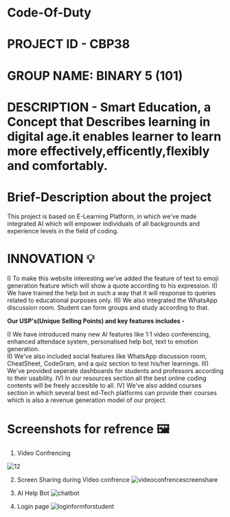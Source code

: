 # Code-Of-Duty

# PROJECT ID - CBP38 
# GROUP NAME: BINARY 5 (101)
# DESCRIPTION - Smart Education, a Concept that Describes learning in digital age.it enables learner to learn more effectively,efficently,flexibly and comfortably.
 
# Brief-Description about the project 

This project is based on E-Learning Platform, in which we've made integrated AI which will empower individuals of all backgrounds and experience levels in the field of coding. 

# INNOVATION 💡 
I)   To make this website interesting we've added the feature of text to emoji generation feature which will show a quote according to his expression.
II)  We have trained the help bot in such a way that it will response to queries related to educational purposes only.
III) We also integrated the WhatsApp discussion room. Student can form groups and study according to that.

**Our USP's(Unique Selling Points) and key features includes -** 

I)    We have introduced many new AI features like 1:1 video conferencing, enhanced attendace system, personalised help bot, text to emotion generation.   
II)   We've also included social features like WhatsApp discussion room, CheatSheet, CodeGram, and a quiz section to test his/her learnings.
III)  We've provided seperate dashboards for students and professors according to their usability.
IV)   In our resources section all the best online coding contents will be freely accesible to all.
IV)   We've also added courses section in which several best ed-Tech platforms can provide their courses which is also a revenue generation model of our project. 

# Screenshots for refrence 🖼️
1. Video Confrencing

![12](https://github.com/SreeCharan1234/Code-Of-Duty/assets/119997965/dccb417f-e19e-4287-9e9b-b62c0c1f0c55)


2. Screen Sharing during Video confrence
![videoconfrencescreenshare](https://github.com/sushilverma1125/Code-A-Haunt/assets/114611314/564dc207-8675-4270-9ae0-a25e1e6f72fb)

3. AI Help Bot
![chatbot](https://github.com/sushilverma1125/Code-A-Haunt/assets/114611314/48d0515e-71d2-48e3-882a-7230f3977dfc)

4. Login page
![loginformforstudent](https://github.com/sushilverma1125/Code-A-Haunt/assets/114611314/482c7a1b-926f-4da0-8d89-aa0b5d5f479e)

